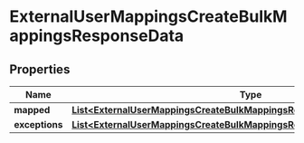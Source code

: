 

# ExternalUserMappingsCreateBulkMappingsResponseData


## Properties

| Name | Type | Description | Notes |
|------------ | ------------- | ------------- | -------------|
|**mapped** | [**List&lt;ExternalUserMappingsCreateBulkMappingsResponseDataMappedInner&gt;**](ExternalUserMappingsCreateBulkMappingsResponseDataMappedInner.md) |  |  |
|**exceptions** | [**List&lt;ExternalUserMappingsCreateBulkMappingsResponseDataExceptionsInner&gt;**](ExternalUserMappingsCreateBulkMappingsResponseDataExceptionsInner.md) |  |  |



